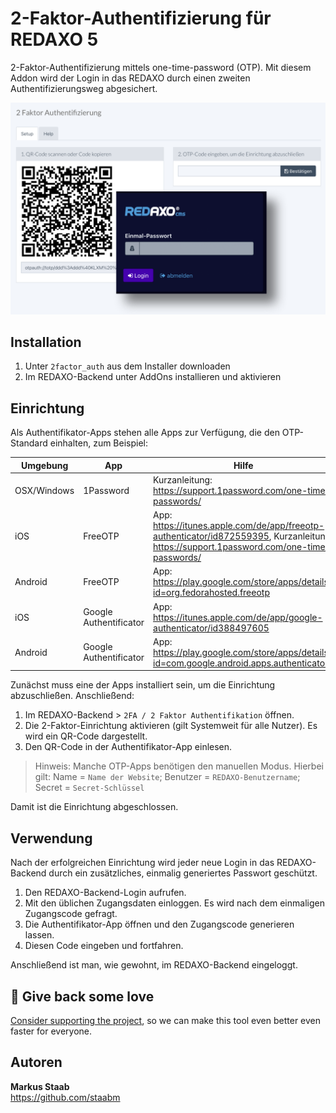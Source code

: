 # 2-Faktor-Authentifizierung für REDAXO 5

2-Faktor-Authentifizierung mittels one-time-password (OTP). Mit diesem Addon wird der Login in das REDAXO durch einen zweiten Authentifizierungsweg abgesichert.

![Screenshot](https://github.com/FriendsOfREDAXO/2factor_auth/blob/assets/screen.png?raw=true)

## Installation

1. Unter `2factor_auth` aus dem Installer downloaden
3. Im REDAXO-Backend unter AddOns installieren und aktivieren

## Einrichtung

Als Authentifikator-Apps stehen alle Apps zur Verfügung, die den OTP-Standard einhalten, zum Beispiel:

Umgebung    | App                    | Hilfe
----------- | ---------------------- | -----
OSX/Windows | 1Password              | Kurzanleitung: https://support.1password.com/one-time-passwords/
iOS         | FreeOTP                | App: https://itunes.apple.com/de/app/freeotp-authenticator/id872559395, Kurzanleitung: https://support.1password.com/one-time-passwords/
Android     | FreeOTP                | App: https://play.google.com/store/apps/details?id=org.fedorahosted.freeotp
iOS         | Google Authentificator | App: https://itunes.apple.com/de/app/google-authenticator/id388497605
Android     | Google Authentificator | App: https://play.google.com/store/apps/details?id=com.google.android.apps.authenticator2

Zunächst muss eine der Apps installiert sein, um die Einrichtung abzuschließen. Anschließend:

1. Im REDAXO-Backend > `2FA / 2 Faktor Authentifikation` öffnen.
2. Die 2-Faktor-Einrichtung aktivieren (gilt Systemweit für alle Nutzer). Es wird ein QR-Code dargestellt.
3. Den QR-Code in der Authentifikator-App einlesen. 

> Hinweis: Manche OTP-Apps benötigen den manuellen Modus. Hierbei gilt: Name = `Name der Website`; Benutzer = `REDAXO-Benutzername`; Secret = `Secret-Schlüssel`

Damit ist die Einrichtung abgeschlossen.

## Verwendung

Nach der erfolgreichen Einrichtung wird jeder neue Login in das REDAXO-Backend durch ein zusätzliches, einmalig generiertes Passwort geschützt.

1. Den REDAXO-Backend-Login aufrufen.
2. Mit den üblichen Zugangsdaten einloggen. Es wird nach dem einmaligen Zugangscode gefragt.
3. Die Authentifikator-App öffnen und den Zugangscode generieren lassen.
4. Diesen Code eingeben und fortfahren.

Anschließend ist man, wie gewohnt, im REDAXO-Backend eingeloggt.

## 💌 Give back some love

[Consider supporting the project](https://github.com/sponsors/staabm), so we can make this tool even better even faster for everyone.

## Autoren

**Markus Staab**  
https://github.com/staabm 
